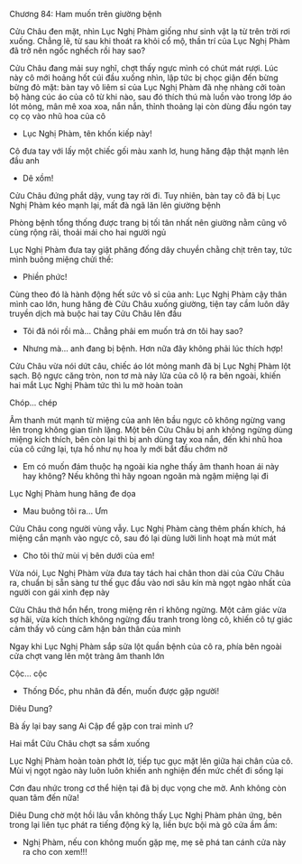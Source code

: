 




Chương 84: Ham muốn trên giường bệnh

Cửu Châu đen mặt, nhìn Lục Nghị Phàm giống như sinh vật lạ từ trên trời rơi xuống. Chẳng lẽ, từ sau khi thoát ra khỏi cổ mộ, thần trí của Lục Nghị Phàm đã trở nên ngốc nghếch rồi hay sao?

Cửu Châu đang mải suy nghĩ, chợt thấy ngực mình có chút mát rượi. Lúc này cô mới hoảng hốt cúi đầu xuống nhìn, lập tức bị chọc giận đến bừng bừng đỏ mặt: bàn tay vô liêm sỉ của Lục Nghị Phàm đã nhẹ nhàng cởi toàn bộ hàng cúc áo của cô từ khi nào, sau đó thích thú mà luồn vào trong lớp áo lót mỏng, mân mê xoa xoa, nắn nắn, thỉnh thoảng lại còn dùng đầu ngón tay cọ cọ vào nhũ hoa của cô

- Lục Nghị Phàm, tên khốn kiếp này!

Cô đưa tay với lấy một chiếc gối màu xanh lơ, hung hăng đập thật mạnh lên đầu anh

- Dê xồm!

Cửu Châu đứng phắt dậy, vung tay rời đi. Tuy nhiên, bàn tay cô đã bị Lục Nghị Phàm kéo mạnh lại, mất đà ngã lăn lên giường bệnh

Phòng bệnh tổng thống được trang bị tối tân nhất nên giường nằm cũng vô cùng rộng rãi, thoải mái cho hai người ngủ

Lục Nghị Phàm đưa tay giật phăng đống dây chuyền chằng chịt trên tay, tức mình buông miệng chửi thề:

- Phiền phức!

Cùng theo đó là hành động hết sức vô sỉ của anh: Lục Nghị Phàm cậy thân mình cao lớn, hung hăng đè Cửu Châu xuống giường, tiện tay cầm luôn dây truyền dịch mà buộc hai tay Cửu Châu lên đầu

- Tôi đã nói rồi mà... Chẳng phải em muốn trả ơn tôi hay sao?

- Nhưng mà... anh đang bị bệnh. Hơn nữa đây không phải lúc thích hợp!

Cửu Châu vừa nói dứt câu, chiếc áo lót mỏng manh đã bị Lục Nghị Phàm lột sạch. Bộ ngực căng tròn, non tơ mà nảy lửa của cô lộ ra bên ngoài, khiến hai mắt Lục Nghị Phàm tức thì lu mờ hoàn toàn

Chóp... chép

Âm thanh mút mạnh từ miệng của anh lên bầu ngực cô không ngừng vang lên trong không gian tĩnh lặng. Một bên Cửu Châu bị anh không ngừng dùng miệng kích thích, bên còn lại thì bị anh dùng tay xoa nắn, đến khi nhũ hoa của cô cứng lại, tựa hồ như nụ hoa ly mới bắt đầu chớm nở

- Em có muốn đám thuộc hạ ngoài kia nghe thấy âm thanh hoan ái này hay không? Nếu không thì hãy ngoan ngoãn mà ngậm miệng lại đi

Lục Nghị Phàm hung hăng đe dọa

- Mau buông tôi ra... Ưm

Cửu Châu cong người vùng vẫy. Lục Nghị Phàm càng thêm phấn khích, há miệng cắn mạnh vào ngực cô, sau đó lại dùng lưỡi linh hoạt mà mút mát

- Cho tôi thử mùi vị bên dưới của em!

Vừa nói, Lục Nghị Phàm vừa đưa tay tách hai chân thon dài của Cửu Châu ra, chuẩn bị sẵn sàng tư thế gục đầu vào nơi sâu kín mà ngọt ngào nhất của người con gái xinh đẹp này

Cửu Châu thở hổn hển, trong miệng rên rỉ không ngừng. Một cảm giác vừa sợ hãi, vừa kích thích không ngừng đấu tranh trong lòng cô, khiến cô tự giác cảm thấy vô cùng căm hận bản thân của mình

Ngay khi Lục Nghị Phàm sắp sửa lột quần bệnh của cô ra, phía bên ngoài cửa chợt vang lên một tràng âm thanh lớn

Cộc... cộc

- Thống Đốc, phu nhân đã đến, muốn được gặp người!

Diêu Dung?

Bà ấy lại bay sang Ai Cập để gặp con trai mình ư?

Hai mắt Cửu Châu chợt sa sầm xuống

Lục Nghị Phàm hoàn toàn phớt lờ, tiếp tục gục mặt lên giữa hai chân của cô. Mùi vị ngọt ngào này luôn luôn khiến anh nghiện đến mức chết đi sống lại

Cơn đau nhức trong cơ thể hiện tại đã bị dục vọng che mờ. Anh không còn quan tâm đến nữa!

Diêu Dung chờ một hồi lâu vẫn không thấy Lục Nghị Phàm phản ứng, bên trong lại liên tục phát ra tiếng động kỳ lạ, liền bực bội mà gõ cửa ầm ầm:

- Nghị Phàm, nếu con không muốn gặp mẹ, mẹ sẽ phá tan cánh cửa này ra cho con xem!!!




